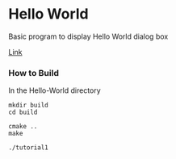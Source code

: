 # Hello World

Basic program to display Hello World dialog box

[Link](https://techbase.kde.org/Development/Tutorials/First_program)

### How to Build

In the Hello-World directory

```
mkdir build
cd build

cmake ..
make

./tutorial1
```
